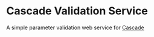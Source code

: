 # Cascade Validation Service
A simple parameter validation web service for [Cascade](https://github.com/ihmeuw/cascade)
